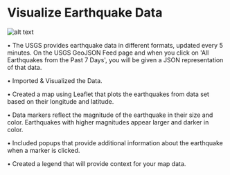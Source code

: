 # Visualize Earthquake Data

![alt text](https://raw.githubusercontent.com/Supriya0115/Leaflet_Visualization/blob/master/Dashboard.JPG)


•	The USGS provides earthquake data in  different formats, updated every 5 minutes. On the USGS GeoJSON Feed page and when you click on 'All Earthquakes from the Past 7 Days', you will be given a JSON representation of that data. 

•	Imported & Visualized the Data. 

•	Created a map using Leaflet that plots the earthquakes from  data set based on their longitude and latitude.

•	Data markers reflect the magnitude of the earthquake in their size and color. Earthquakes with higher magnitudes appear larger and darker in color.

•	Included popups that provide additional information about the earthquake when a marker is clicked.

•	Created a legend that will provide context for your map data.



